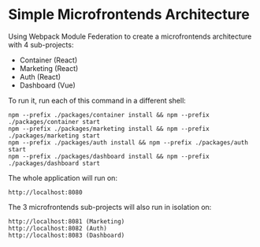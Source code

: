 # Simple Microfrontends Architecture

Using Webpack Module Federation to create a microfrontends architecture with 4 sub-projects:

- Container (React)
- Marketing (React)
- Auth (React)
- Dashboard (Vue)

To run it, run each of this command in a different shell:
```
npm --prefix ./packages/container install && npm --prefix ./packages/container start
npm --prefix ./packages/marketing install && npm --prefix ./packages/marketing start
npm --prefix ./packages/auth install && npm --prefix ./packages/auth start
npm --prefix ./packages/dashboard install && npm --prefix ./packages/dashboard start
```

The whole application will run on:
```
http://localhost:8080
```

The 3 microfrontends sub-projects will also run in isolation on:
```
http://localhost:8081 (Marketing)
http://localhost:8082 (Auth)
http://localhost:8083 (Dashboard)
```
